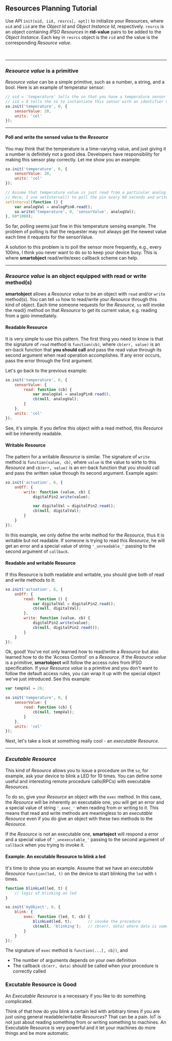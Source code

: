 ## Resources Planning Tutorial

Use API `init(oid, iid, resrcs[, opt])` to initialize your Resources, where `oid` and `iid` are the _Object Id_ and _Object Instance Id_, respectively. `resrcs` is an object containing _IPSO Resources_ in **rid-value** pairs to be added to the _Object Instance_. Each key in `resrcs` object is the `rid` and the value is the corresponding _Resource value_.  

<br />

********************************************

### _Resource value_ is a primitive

_Resource value_ can be a simple primitive, such as a number, a string, and a bool. Here is an example of temperatur sensor: 
  
```js
// oid = 'temperature' tells the so that you have a temperature sensor Object
// iid = 0 tells the so to instantiate this sensor with an identifier of 0
so.init('temperature', 0, {
    sensorValue: 20,
    units: 'cel'
});
```
  
********************************************
  

#### Poll and write the sensed value to the _Resource_

You may think that the temperature is a time-varying value, and just giving it a number is definitely not a good idea. Developers have responsibility for making this sensor play correctly. Let me show you an example:
  
```js
so.init('temperature', 0, {
    sensorValue: 20,
    units: 'cel'
});

// Assume that temperature value is just read from a particular analog pin  
// Here, I use setInterval() to poll the pin every 60 seconds and write the sensed value to the corresponding Resource
setInterval(function () {
    var analogVal = analogPin0.read();
    so.write('temperature', 0, 'sensorValue', analogVal);
}, 60*1000);
```
  
So far, polling seems just fine in this temperature sensing example. The problem of polling is that the requester may not always get the newest value each time it requests for the sensorValue.  

A solution to this problem is to poll the sensor more frequently, e.g., every 100ms, I think you never want to do so to keep your device busy. This is where **smartobject** read/write/exec callback scheme can help.  
  
********************************************
  

### _Resource value_ is an object equipped with read or write method(s)

**smartobject** allows a _Resource value_ to be an object with `read` and/or `write` method(s). You can tell `so` how to read/write your _Resource_ through this kind of object. Each time someone requests for the _Resource_, `so` will invoke the read() method on that _Resource_ to get its current value, e.g. reading from a gpio immediately.  

#### Readable Resource  
It is very simple to use this pattern. The first thing you need to know is that the signature of `read` method is `function(cb)`, where `cb(err, value)` is an err-back function that **you should call** and pass the read value through its second argument when read operation accomplishes. If any error occurs, pass the error through the first argument.  

Let's go back to the previous example:  
  
```js
so.init('temperature', 0, {
    sensorValue: {
        read: function (cb) {
            var analogVal = analogPin0.read();
            cb(null, analogVal);
        }
    },
    units: 'cel'
});
```
  
See, it's simple. If you define this object with a read method, this _Resource_ will be inherently readable.  
  
#### Writable Resource  
The pattern for a writable _Resource_ is similar. The signature of `write` method is `function(value, cb)`, where `value` is the value to wirte to this _Resource_ and `cb(err, value)` is an err-back function that you should call and pass the written value through its second argument. Example again:  
  
```js
so.init('actuation', 6, {
    onOff: {
        write: function (value, cb) {
            digitalPin2.write(value);

            var digitalVal = digitalPin2.read();
            cb(null, digitalVal);
        }
    }
});
```
  
In this example, we only define the write method for the _Resource_, thus it is writable but not readable. If someone is trying to read this _Resource_, he will get an error and a special value of string `'_unreadable_'` passing to the second argument of `callback`.  
  
#### Readable and writable Resource  

If this Resource is both readable and writable, you should give both of read and write methods to it:
  
```js
so.init('actuation', 6, {
    onOff: {
        read: function () {
            var digitalVal = digitalPin2.read();
            cb(null, digitalVal);
        },
        write: function (value, cb) {
            digitalPin2.write(value);
            cb(null, digitalPin2.read());
        }
    }
});
```
  
Ok, good! You've not only learned how to read/write a _Resource_ but also learned how to do the 'Access Control' on a _Resource_. If the _Resource value_ is a primitive, **smartobject** will follow the access rules from IPSO specification. If your _Resource value_ is a primitive and you don't want to follow the default access rules, you can wrap it up with the special object we've just introduced. See this example:
  
```js
var tempVal = 26;

so.init('temperature', 0, {
    sensorValue: {
        read: function (cb) {
            cb(null, tempVal);
        }
    },
    units: 'cel'
});
```
  
Next, let's take a look at something really cool - an _executable Resource_.  

  
********************************************
  
### _Excutable Resource_

This kind of _Resource_ allows you to issue a procedure on the `so`, for example, ask your device to blink a LED for 10 times. You can define some useful and interesting remote procedure calls(RPCs) with executable _Resources_.  

To do so, give your _Resource_ an object with the `exec` method. In this case, the _Resource_ will be inherently an executable one, you will get an error and a special value of string `'_exec_'` when reading from or writing to it. This means that read and write methods are meaningless to an _executable Resource_ even if you do give an object with these two methods to the _Resource_.  

If the _Resource_ is not an executable one, **smartoject** will respond a error and a special value of `'_unexecutable_'` passing to the second argument of `callback` when you trying to invoke it.  
  
#### Example: An excutable Resource to blink a led  

It's time to show you an example. Assume that we have an _executable Resource_ `function(led, t)` on the device to start blinking the `led` with `t` times.  
  
```js
function blinkLed(led, t) {
    // logic of blinking an led
}

so.init('myObject', 0, {
    blink: {
        exec: function (led, t, cb) {
            blinkLed(led, t);       // invoke the procedure
            cb(null, 'blinking');   // cb(err, data) where data is something you'd like to respond back  
        }
    }
});
```
  
The signature of `exec` method is `function(...[, cb])`, and
* The number of arguments depends on your own definition  
* The callback `cb(err, data)` should be called when your procedure is correctly called  

  
### Excutable Resource is Good

An _Executable Resource_ is a necessary if you like to do something complicated.  

Think of that how do you blink a certain led with arbitrary times if you are just using general readable/writable _Resources_? That can be a pain. IoT is not just about reading something from or writing something to machines. An Executable Resource is very powerful and it let your machines do more things and be more automatic.  
